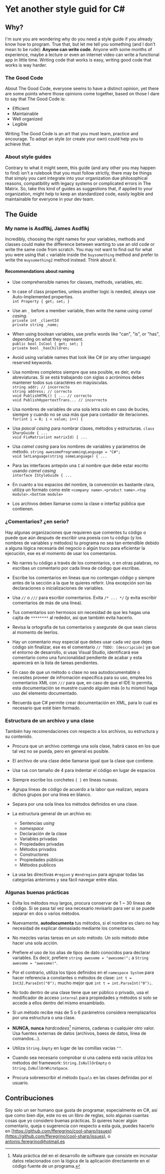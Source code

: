 Yet another style guid for C#
==================

## Why?
I'm sure you are wondering why do you need a style guide if you already know how to program. True that, but let me tell you something (and I don't mean to be rude): **Anyone can write code**. Anyone with some months of experience, maybe a lecture or even an internet video can write a functional app in little time. Writing code that works is easy, writing good code that works is way harder.

### The Good Code
About The Good Code, everyone seems to have a distinct opinion, yet there are some points where those opinions come together, based on those I dare to say that The Good Code is:

 - Efficient
 - Maintainable
 - Well organized
 - Legible

Writing The Good Code is an art that you must learn, practice and encourage. To adopt an style (or create your own) could help you to achieve that.

### About style guides
Contrary to what it might seem, this guide (and any other you may happen to find) isn't a rulebook that you must follow strictly, there may be things that simply you cant integrate into your organization due philosophical reasons, compatibility with legacy systems or complicated errors in The Matrix. So, take this kind of guides as suggestions that, if applied to your organization, might help to keep an standardized code, easily legible and maintainable for everyone in your dev team.

## The Guide
### My name is Asdflkj, James Asdflkj
Incredibly, choosing the right names for your variables, methods and classes could make the difference between wanting to use an old code or write the same code from scratch. You may not want to find out for what you were using that `c` variable inside the `buysomething` method and prefer to write the `muysomething2` method instead. Think about it.

#### Recommendations about naming

 - Use comprehensible names for classes, methods, variables, etc. 

 - In case of class properties, unless another logic is needed, always use Auto-Implemented properties.  
 `int Property { get; set; }`  
 
 - Use an `_` before a member variable, then write the name using *camel casing*.  
`private int _clientId`  
`private string _name;`  

 - When using boolean variables, use prefix words like "can", "is", or "has", depending on what they represent.  
 `public bool IsCool { get; set; }`  
 `private bool _hasChildren;`  
 
 - Avoid using variable names that look like C# (or any other language) reserved keywords.

 - Usa nombres completos siempre que sea posible, es deir, evita abreviaturas. Si se está trabajando con siglas o acrónimos debes mantener todos sus caractéres en mayúsculas.  
`string addr; // incorrecto`  
`string address; // correcto`  
`void PublishHTML() { ... // correcto`  
`void PublishHypertextTrans... // incorrecto`  

 - Usa nombres de variables de una sola letra solo en caso de bucles, siempre y cuando no se usa más que para contador de iteraciones.
`for(int i = 0; i < value; i++) {`  

 - Usa *pascal casing* para nombrar clases,  métodos y estructuras.
 `class SharpGuide { ...`  
 `void FixMatrix(int matrixId) { ...`  

 - Usa *camel casing* para los nombres de variables y parámetros de método.
 `string awesomeProgrammingLanguage = "C#";`  
 `void SetLanguage(string someLanguage) { ...`  

 - Para las interfaces antepón una `I` al nombre que debe estar escrito usando *camel casing*  
 `interface IStyleGuide { ...`  
 
 - En cuanto a los espacios del nombre, la convención es bastante clara, utiliza un formato como este  `<company name>.<product name>.<top module>.<bottom module>`

 - Los archivos deben llamarse como la clase o interfaz pública que contienen.
 
### ¿Comentarios? ¿en serio?
Hay algunas organizaciones que requieren que comentes tu código o puede que aún después de escribir una poesía con tu código (y los nombres de variables y métodos) tu programa no sea tan entendible debido a alguna lógica necesaria del negocio o algún truco para eficientar la ejecución, ese es el momento de usar los comentarios.

 - No narres tu código a través de los comentarios, o en otras palabras, no escribas un comentario por cada línea de código que escribas.  

 - Escribe los comentarios en líneas que no contengan código y siempre antes de la sección a la que te quieres referir. Una excepción son las declaraciones o inicializaciones de variables.

 - Usa `//` o `///` para escribir comentarios. Evita `/* ... */` (y evita escribir comentarios de más de una línea).  
 
 
 - Tus comentarios son hermosos sin necesidad de que les hagas una cajita de `********` al rededor, así que también evita hacerlo.

 - Revisa la ortografía de tus comentarios y asegurate de que sean claros al momento de leerlos.

 - Hay un comentario muy especial que debes usar cada vez que dejes código sin finalizar, ese es el comentario `// TODO: [descripción]` ya que el entorno de desarrollo, si usas Visual Studio, identificará ese comentario como una funcionalidad pendiente de acabar y esta aparecerá en la lista de tareas pendientes.  

 - En caso de que un método o clase no sea autodocumentable o necesites proveer de infromación específica para su uso, emplea los comentarios XML con  `///` para que, en caso de que el IDE lo permita, esta documentación se muestre cuando alguien más (o tu mismo) haga uso del elemento documentado.  

 - Recuerda que C# permite crear documentación en XML, para lo cual es necesario que esté bien formado.

### Estructura de un archivo y una clase
También hay recomendaciones con respecto a los archivos, su estructura y su contenido.

 - Procura que un archivo contenga una sola clase, habrá casos en los que tal vez no se pueda, pero en general es posible.

 - El archivo de una clase debe llamarse igual que la clase que contiene.

 - Usa `tab` con tamaño de 4 para indentar el código en lugar de espacios

 - Siempre escribe los corchetes `{ }` en líneas nuevas.

 - Agrupa líneas de código de acuerdo a la labor que realizan, separa dichos grupos por una línea en blanco.

 - Separa por una sola línea los métodos definidos en una clase.

 - La estructura general de un archivo es:
	 - Sentencias *using*
	 - *namespace*
	 - Declaración de la clase
	 -  Variables privadas
	 - Propiedades privadas
	 - Métodos privados
	 - Constructores
	 - Propiedades públicas
	 - Métodos publicos  

 - La usa las directivas `#region` y `#endregion` para agrupar todas las categorías  anteriores y sea fácil navegar entre ellas.

### Algunas buenas prácticas

 - Evita los métodos muy largos, procura conservar de 1 ~ 30 líneas de código. Si se pasa tal vez sea necesario revisarlo para ver si se puede separar en dos o varios métodos.

 - Nuevamente, **autodocumenta** tus métodos, si el nombre es claro no hay necesidad de explicar demasiado mediante los comentarios.

 - No mezcles varias tareas en un solo método. Un solo método debe hacer una sola acción.

 - Prefiere el uso de los alias de tipos de dato conocidos para declarar variables. Es decir, prefiere `string awesome = "awesome!";` a `String awesome = "awesome!"`.

 - Por el contrario, utiliza los tipos definidos en el `namespace System` para hacer referencia a constantes o métodos de clase: `int t = Int32.ParseInt("0");` mucho mejor que `int t = int.ParseInt("0");`.

 - No todo dentro de una clase tiene que ser público o privado, usa el modificador de acceso `internal` para propiedades y métodos si solo se accede a ellos dentro del mismo ensamblado.

 - Si un método recibe más de 5 o 6 parámetros considera reemplazarlos por una estructura o una clase.

 - **NUNCA, nunca** *hardcodees*[^1] números, cadenas o cualquier otro valor. Usa fuentes externas de datos (archivos, baess de datos, línea de comandos...).

 - Utiliza `String.Empty` en lugar de las comillas vacías `""`.

 - Cuando sea necesario comprobar si una cadena está vacía utiliza los métodos del framework: `String.IsNullOrEmpty` o `String.IsNullOrWhiteSpace`.

 - Procura sobreescribir el método `Equals` en las clases definidas por el usuario.  

## Contribuciones
Soy solo un ser humano que gusta de programar, especialmente en C#, así que como bien dije, este no es un libro de reglas, solo algunas cuantas cosas que yo considero buenas prácticas. Si quieres hacer algún comentario, queja o sugerencia con respecto a esta guía, puedes hacerlo en [https://github.com/fferegrino/cool-sharp/issues](https://github.com/fferegrino/cool-sharp/issues), o antonio.feregrino@hotmail.es

[^1]: Mala práctica del en el desarrollo de software que consiste en incrustar datos relacionados con la lógica de la aplicación directamente en el código fuente de un programa.


